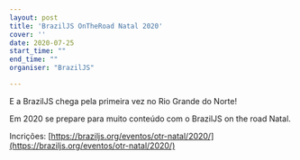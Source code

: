```yaml
---
layout: post
title: 'BrazilJS OnTheRoad Natal 2020'
cover: ''
date: 2020-07-25
start_time: ""
end_time: ""
organiser: "BrazilJS"

---
```


E a BrazilJS chega pela primeira vez no Rio Grande do Norte!

Em 2020 se prepare para muito conteúdo com o BrazilJS on the road Natal.

Incrições: [https://braziljs.org/eventos/otr-natal/2020/](https://braziljs.org/eventos/otr-natal/2020/)
